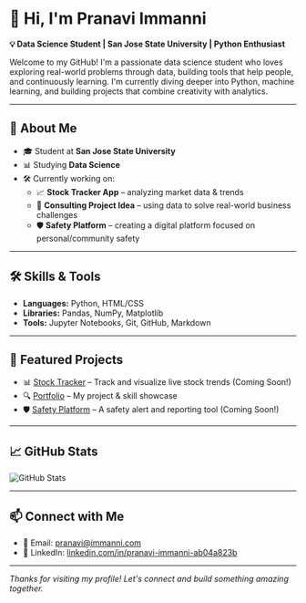 # 👋 Hi, I'm Pranavi Immanni

**💡 Data Science Student | San Jose State University | Python Enthusiast**

Welcome to my GitHub! I'm a passionate data science student who loves exploring real-world problems through data, building tools that help people, and continuously learning. I'm currently diving deeper into Python, machine learning, and building projects that combine creativity with analytics.

---

## 🧠 About Me

- 🎓 Student at **San Jose State University**
- 📊 Studying **Data Science**
- 🛠 Currently working on:
  - 📈 **Stock Tracker App** – analyzing market data & trends
  - 🧠 **Consulting Project Idea** – using data to solve real-world business challenges
  - 🛡️ **Safety Platform** – creating a digital platform focused on personal/community safety

---

## 🛠 Skills & Tools

- **Languages:** Python, HTML/CSS
- **Libraries:** Pandas, NumPy, Matplotlib
- **Tools:** Jupyter Notebooks, Git, GitHub, Markdown

---

## 📁 Featured Projects

- 📊 [Stock Tracker](#) – Track and visualize live stock trends (Coming Soon!)
- 🔍 [Portfolio](https://github.com/PranaviImmanni/Portfolio) – My project & skill showcase
- 🛡️ [Safety Platform](#) – A safety alert and reporting tool (Coming Soon!)

---

## 📈 GitHub Stats

![GitHub Stats](https://github-readme-stats.vercel.app/api?username=PranaviImmanni&show_icons=true&theme=tokyonight)

---

## 📫 Connect with Me

- 📧 Email: [pranavi@immanni.com](mailto:pranavi@immanni.com)
- 💼 LinkedIn: [linkedin.com/in/pranavi-immanni-ab04a823b](https://www.linkedin.com/in/pranavi-immanni-ab04a823b)

---

_Thanks for visiting my profile! Let's connect and build something amazing together._
